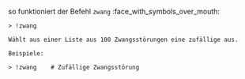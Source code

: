 so funktioniert der Befehl `zwang` :face_with_symbols_over_mouth:
```console
> !zwang

Wählt aus einer Liste aus 100 Zwangsstörungen eine zufällige aus.

Beispiele:

> !zwang    # Zufällige Zwangsstörung
```